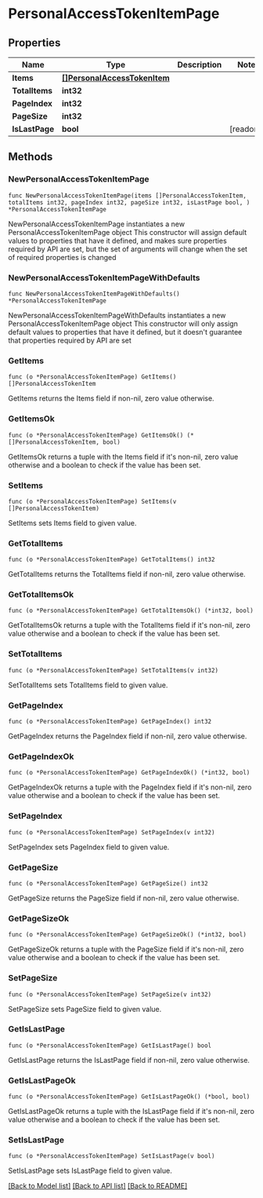 # PersonalAccessTokenItemPage

## Properties

Name | Type | Description | Notes
------------ | ------------- | ------------- | -------------
**Items** | [**[]PersonalAccessTokenItem**](PersonalAccessTokenItem.md) |  | 
**TotalItems** | **int32** |  | 
**PageIndex** | **int32** |  | 
**PageSize** | **int32** |  | 
**IsLastPage** | **bool** |  | [readonly] 

## Methods

### NewPersonalAccessTokenItemPage

`func NewPersonalAccessTokenItemPage(items []PersonalAccessTokenItem, totalItems int32, pageIndex int32, pageSize int32, isLastPage bool, ) *PersonalAccessTokenItemPage`

NewPersonalAccessTokenItemPage instantiates a new PersonalAccessTokenItemPage object
This constructor will assign default values to properties that have it defined,
and makes sure properties required by API are set, but the set of arguments
will change when the set of required properties is changed

### NewPersonalAccessTokenItemPageWithDefaults

`func NewPersonalAccessTokenItemPageWithDefaults() *PersonalAccessTokenItemPage`

NewPersonalAccessTokenItemPageWithDefaults instantiates a new PersonalAccessTokenItemPage object
This constructor will only assign default values to properties that have it defined,
but it doesn't guarantee that properties required by API are set

### GetItems

`func (o *PersonalAccessTokenItemPage) GetItems() []PersonalAccessTokenItem`

GetItems returns the Items field if non-nil, zero value otherwise.

### GetItemsOk

`func (o *PersonalAccessTokenItemPage) GetItemsOk() (*[]PersonalAccessTokenItem, bool)`

GetItemsOk returns a tuple with the Items field if it's non-nil, zero value otherwise
and a boolean to check if the value has been set.

### SetItems

`func (o *PersonalAccessTokenItemPage) SetItems(v []PersonalAccessTokenItem)`

SetItems sets Items field to given value.


### GetTotalItems

`func (o *PersonalAccessTokenItemPage) GetTotalItems() int32`

GetTotalItems returns the TotalItems field if non-nil, zero value otherwise.

### GetTotalItemsOk

`func (o *PersonalAccessTokenItemPage) GetTotalItemsOk() (*int32, bool)`

GetTotalItemsOk returns a tuple with the TotalItems field if it's non-nil, zero value otherwise
and a boolean to check if the value has been set.

### SetTotalItems

`func (o *PersonalAccessTokenItemPage) SetTotalItems(v int32)`

SetTotalItems sets TotalItems field to given value.


### GetPageIndex

`func (o *PersonalAccessTokenItemPage) GetPageIndex() int32`

GetPageIndex returns the PageIndex field if non-nil, zero value otherwise.

### GetPageIndexOk

`func (o *PersonalAccessTokenItemPage) GetPageIndexOk() (*int32, bool)`

GetPageIndexOk returns a tuple with the PageIndex field if it's non-nil, zero value otherwise
and a boolean to check if the value has been set.

### SetPageIndex

`func (o *PersonalAccessTokenItemPage) SetPageIndex(v int32)`

SetPageIndex sets PageIndex field to given value.


### GetPageSize

`func (o *PersonalAccessTokenItemPage) GetPageSize() int32`

GetPageSize returns the PageSize field if non-nil, zero value otherwise.

### GetPageSizeOk

`func (o *PersonalAccessTokenItemPage) GetPageSizeOk() (*int32, bool)`

GetPageSizeOk returns a tuple with the PageSize field if it's non-nil, zero value otherwise
and a boolean to check if the value has been set.

### SetPageSize

`func (o *PersonalAccessTokenItemPage) SetPageSize(v int32)`

SetPageSize sets PageSize field to given value.


### GetIsLastPage

`func (o *PersonalAccessTokenItemPage) GetIsLastPage() bool`

GetIsLastPage returns the IsLastPage field if non-nil, zero value otherwise.

### GetIsLastPageOk

`func (o *PersonalAccessTokenItemPage) GetIsLastPageOk() (*bool, bool)`

GetIsLastPageOk returns a tuple with the IsLastPage field if it's non-nil, zero value otherwise
and a boolean to check if the value has been set.

### SetIsLastPage

`func (o *PersonalAccessTokenItemPage) SetIsLastPage(v bool)`

SetIsLastPage sets IsLastPage field to given value.



[[Back to Model list]](../README.md#documentation-for-models) [[Back to API list]](../README.md#documentation-for-api-endpoints) [[Back to README]](../README.md)


